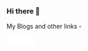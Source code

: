 ### Hi there 👋

My Blogs and other links -

<!--
**vemarun/vemarun** is a ✨ _special_ ✨ repository because its `README.md` (this file) appears on your GitHub profile.

Here are some ideas to get you started:
-->


<a href="https://thetechmadness.blogspot.com/?m=1" target="_blank"><img align="left" alt="Blogger" width="22px" src="https://github.com/Aakarsh-B/trying-repos/blob/master/www.svg" /></a>
<a href="https://linkedin.com/in/vemarun" target="_blank"><img align="left" alt="Arun Verma | LinkedIn" width="22px" src="https://github.com/Aakarsh-B/trying-repos/blob/master/linkedin.svg" />
<a href="https://medium.com/@lavaishere" target="_blank"><img align="left" alt="Arun Verma | Medium" width="22px" src="https://github.com/Aakarsh-B/trying-repos/blob/master/medium.svg" />


